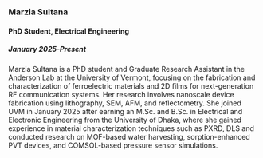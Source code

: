 ### Marzia Sultana
#### PhD Student, Electrical Engineering
##### January 2025-Present

Marzia Sultana is a PhD student and Graduate Research Assistant in the Anderson Lab at the University of Vermont, focusing on the fabrication and characterization of ferroelectric materials and 2D films for next-generation RF communication systems. Her research involves nanoscale device fabrication using lithography, SEM, AFM, and reflectometry. She joined UVM in January 2025 after earning an M.Sc. and B.Sc. in Electrical and Electronic Engineering from the University of Dhaka, where she gained experience in material characterization techniques such as PXRD, DLS and conducted research on MOF-based water harvesting, sorption-enhanced PVT devices, and COMSOL-based pressure sensor simulations.